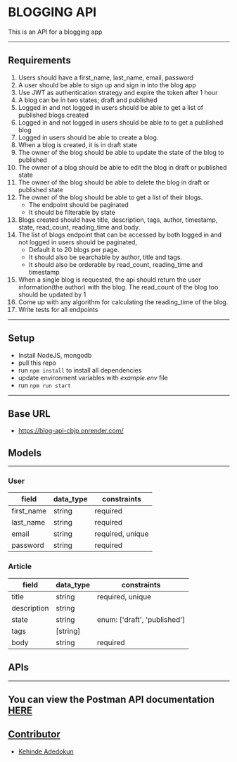 # BLOGGING API
This is an API for a blogging app

---

## Requirements
1. Users should have a first_name, last_name, email, password
2. A user should be able to sign up and sign in into the blog app
3. Use JWT as authentication strategy and expire the token after 1 hour
4. A blog can be in two states; draft and published
5. Logged in and not logged in users should be able to get a list of published blogs created
6. Logged in and not logged in users should be able to to get a published blog
7. Logged in users should be able to create a blog.
8. When a blog is created, it is in draft state
9. The owner of the blog should be able to update the state of the blog to published
10. The owner of a blog should be able to edit the blog in draft or published state
11. The owner of the blog should be able to delete the blog in draft or published state
12. The owner of the blog should be able to get a list of their blogs.
    * The endpoint should be paginated
    * It should be filterable by state
13. Blogs created should have title, description, tags, author, timestamp, state, read_count, reading_time and body.
14. The list of blogs endpoint that can be accessed by both logged in and not logged in users should be paginated,
    * Default it to 20 blogs per page.
    * It should also be searchable by author, title and tags.
    * It should also be orderable by read_count, reading_time and timestamp
15. When a single blog is requested, the api should return the user information(the author) with the blog. The read_count of the blog too should be updated by 1
16. Come up with any algorithm for calculating the reading_time of the blog.
17. Write tests for all endpoints

---
## Setup
- Install NodeJS, mongodb
- pull this repo
- run `npm install` to install all dependencies
- update environment variables with *example.env* file
- run `npm run start`

---
## Base URL
- https://blog-api-cbjp.onrender.com/

## Models
---

### User
| field  |  data_type | constraints  |
|---|---|---|
|  first_name |  string |  required |
|  last_name |  string |  required |
|  email | string  |  required, unique|
|  password  |  string |  required  |


### Article
| field  |  data_type | constraints  |
|---|---|---|
|  title |  string |  required, unique |
|  description |  string |
|  state | string  |  enum: ['draft', 'published']|
|  tags |   [string] |    |
|  body |  string |  required |


## APIs
---
You can view the Postman API documentation <a href="https://documenter.getpostman.com/view/22961306/2s8YYFs47Y">HERE
---


## Contributor
- Kehinde Adedokun